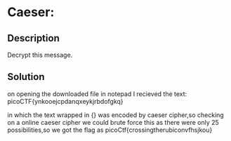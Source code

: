 # Caeser:
## Description
Decrypt this message.
## Solution
on opening the downloaded file in notepad I recieved the text:<br>
picoCTF{ynkooejcpdanqxeykjrbdofgkq}<br>


in which the text wrapped in {} was encoded by caeser cipher,so checking on a online caeser cipher we could brute force this as there were only 25 possibilities,so we got the flag as picoCtf{crossingtherubiconvfhsjkou}
